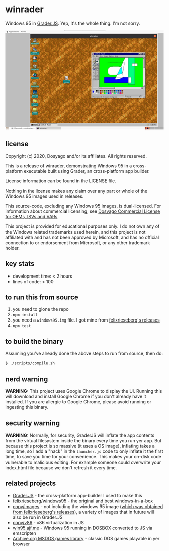 # winrader

Windows 95 in [Grader.JS](https://github.com/c9fe/graderjs). Yep, it's the whole thing. I'm not sorry. 

<p align=center>
<img src=https://github.com/c9fe/winrader/raw/master/.readme-assets/winraderproof.JPG alt="winrader running Windows 95 on Ubuntu" width=768>
</p>

## license

Copyright (c) 2020, Dosyago and/or its affiliates. All rights reserved.

This is a release of winrader, demonstrating Windows 95 in a cross-platform executable built using Grader, an cross-platform app builder.

License information can be found in the LICENSE file.

Nothing in the license makes any claim over any part or whole of the Windows 95 images used in releases.

This source-code, excluding any Windows 95 images, is dual-licensed. For information about commercial licensing, see [Dosyago Commercial License for OEMs, ISVs and VARs](https://github.com/dosyago/dual-licensing).

This project is provided for educational purposes only. I do not own any of the Windows related trademarks used herein, and this project is not affiliated with and has not been approved by Microsoft, and has no official connection to or endorsement from Microsoft, or any other trademark holder.

## key stats

- development time: < 2 hours
- lines of code: < 100

## to run this from source

1. you need to glone the repo
2. `npm install`
3. you need a `windows95.img` file. I got mine from [felixrieseberg's releases](https://github.com/felixrieseberg/windows95/releases)
4. `npm test`

## to build the binary

Assuming you've already done the above steps to run from source, then do:

```console
$ ./scripts/compile.sh
```

## nerd warning

**WARNING:** This project uses Google Chrome to display the UI. Running this will download and install Google Chrome if you don't already have it installed. If you are allergic to Google Chrome, please avoid running or ingesting this binary.

## security warning

**WARNING:** Normally, for security, GraderJS will inflate the app contents from the virtual filesystem inside the binary every time you run yer app. But because this project is so massive (it uses a OS image), inflating takes a long time, so I add a "hack" in the `launcher.js` code to only inflate it the first time, to save you time for your convenience. This makes your on-disk code vulnerable to malicious editing. For example someone could overwrite your index.html file because we don't refresh it every time.

## related projects

- [Grader.JS](https://github.com/c9fe/graderjs) - the cross-platform app-builder I used to make this
- [felixrieseberg/windows95](https://github.com/felixrieseberg/windows95) - the original and best windows-in-a-box
- [copy/images](https://github.com/copy/images) - not including the windows 95 image ([which was obtained from felixrieseberg's releases](https://github.com/felixrieseberg/windows95/releases)), a variety of images that in future will also be run in Grader.JS
- [copy/v86](https://github.com/copy/v86/) - x86 virtualization in JS
- [win95.ajf.me](https://win95.ajf.me/) - Windows 95 running in DOSBOX converted to JS via emscripten
- [Archive.org MSDOS games library](https://archive.org/details/softwarelibrary_msdos_games?&sort=-downloads&page=2) - classic DOS games playable in yer browser












